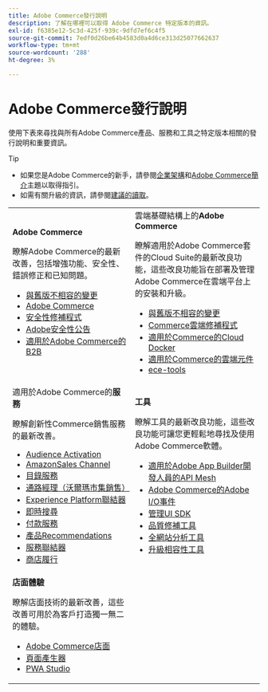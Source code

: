 ```yaml
---
title: Adobe Commerce發行說明
description: 了解在哪裡可以取得 Adobe Commerce 特定版本的資訊。
exl-id: f6385e12-5c3d-425f-939c-9dfd7ef6c4f5
source-git-commit: 7edf0d26be64b4583d0a4d6ce313d25077662637
workflow-type: tm+mt
source-wordcount: '288'
ht-degree: 3%

---
```



# Adobe Commerce發行說明

使用下表來尋找與所有Adobe Commerce產品、服務和工具之特定版本相關的發行說明和重要資訊。

>[!TIP]
>
>- 如果您是Adobe Commerce的新手，請參閱[企業架構](../../implementation-playbook/architecture/enterprise-blueprint.md)和[Adobe Commerce簡介](https://experienceleague.adobe.com/en/docs/commerce-admin/start/about)主題以取得指引。
>- 如需有關升級的資訊，請參閱[建議的讀取](../../upgrade/resources/recommended-reading.md)。

<table>
  <tbody>
    <tr>
      <td><strong>Adobe Commerce</strong>
        <p>瞭解Adobe Commerce的最新改善，包括增強功能、安全性、錯誤修正和已知問題。</p>
          <ul>
            <li><a href="https://developer.adobe.com/commerce/php/development/backward-incompatible-changes/">與舊版不相容的變更</a></li>
            <li><a href="commerce/overview.md">Adobe Commerce</a></li>
            <li><a href="security/overview.md">安全性修補程式</a></li>
            <li><a href="https://helpx.adobe.com/security/products/magento.html">Adobe安全性公告</a></li>
            <li><a href="https://experienceleague.adobe.com/docs/commerce-admin/b2b/release-notes.html">適用於Adobe Commerce的B2B</a></li>
          </ul>
        </td>
      <td>雲端基礎結構上的<strong>Adobe Commerce</strong>
        <p>瞭解適用於Adobe Commerce套件的Cloud Suite的最新改良功能，這些改良功能旨在部署及管理Adobe Commerce在雲端平台上的安裝和升級。</p>
          <ul>
            <li><a href="https://devdocs.magento.com/cloud/release-notes/backward-incompatible-changes.html">與舊版不相容的變更</a></li>
            <li><a href="https://devdocs.magento.com/cloud/release-notes/mcp-release-notes.html">Commerce雲端修補程式</a></li>
            <li><a href="https://devdocs.magento.com/cloud/release-notes/mcd-release-notes.html">適用於Commerce的Cloud Docker</a></li>
            <li><a href="https://devdocs.magento.com/cloud/release-notes/mcc-release-notes.html">適用於Commerce的雲端元件</a></li>
            <li><a href="https://devdocs.magento.com/cloud/release-notes/ece-release-notes.html">ece-tools</a></li>
          </ul>
      </td>
    </tr>
    <tr>
      <td>適用於Adobe Commerce的<strong>服務</strong>
        <p>瞭解創新性Commerce銷售服務的最新改善。</p>
          <ul>
            <li><a href="https://experienceleague.adobe.com/docs/commerce-admin/customers/audience-activation.html">Audience Activation</a></li>
            <li><a href="https://experienceleague.adobe.com/docs/commerce-channels/amazon/release-notes.html">AmazonSales Channel</a></li>
            <li><a href="https://experienceleague.adobe.com/docs/commerce-merchant-services/catalog-service/release-notes.html">目錄服務</a></li>
            <li><a href="https://experienceleague.adobe.com/docs/commerce-channels/channel-manager/release-notes.html">通路經理（沃爾瑪市集銷售）</a></li>
            <li><a href="https://experienceleague.adobe.com/docs/commerce-merchant-services/experience-platform-connector/release-notes.html">Experience Platform聯結器</a></li>
            <li><a href="https://experienceleague.adobe.com/docs/commerce-merchant-services/live-search/release-notes.html">即時搜尋</a></li>
            <li><a href="https://experienceleague.adobe.com/docs/commerce-merchant-services/payment-services/release-notes.html">付款服務</a></li>
            <li><a href="https://experienceleague.adobe.com/docs/commerce-merchant-services/product-recommendations/release-notes.html">產品Recommendations</a></li>
            <li><a href="https://experienceleague.adobe.com/docs/commerce-merchant-services/user-guides/integration-services/saas.html">服務聯結器</a></li>
            <li><a href="https://experienceleague.adobe.com/docs/commerce-merchant-services/store-fulfillment/release-notes.html?lang=en">商店履行</a></li>
          </ul>
        </td>
      <td><strong>工具</strong>
        <p>瞭解工具的最新改良功能，這些改良功能可讓您更輕鬆地尋找及使用Adobe Commerce軟體。</p>
          <ul>
            <li><a href="https://developer.adobe.com/graphql-mesh-gateway/">適用於Adobe App Builder開發人員的API Mesh</a></li>
            <li><a href="https://developer.adobe.com/commerce/events/get-started/release-notes/">Adobe Commerce的Adobe I/O事件</a></li>
            <li><a href="https://developer.adobe.com/commerce/extensibility/admin-ui-sdk/release-notes/">管理UI SDK</a></li>
            <li><a href="../../tools/quality-patches-tool/release-notes.md">品質修補工具</a></li>
            <li><a href="../../tools/site-wide-analysis-tool/intro.md">全網站分析工具</a></li>
            <li><a href="../../upgrade/upgrade-compatibility-tool/overview.md">升級相容性工具</a></li>
          </ul>
      </td>
    </tr>
    <tr>
       <td><strong>店面體驗</strong>
        <p>瞭解店面技術的最新改善，這些改善可用於為客戶打造獨一無二的體驗。</p>
          <ul>
            <li><a href="https://experienceleague.adobe.com/developer/commerce/storefront/">Adobe Commerce店面</a></li>
            <li><a href="https://experienceleague.adobe.com/docs/commerce-admin/page-builder/release-notes.html">頁面產生器</a></li>
            <li><a href="https://github.com/magento/pwa-studio/releases/latest">PWA Studio</a></li>
          </ul>
      </td>
      <td></td>
    </tr>
  </tbody>
</table>
